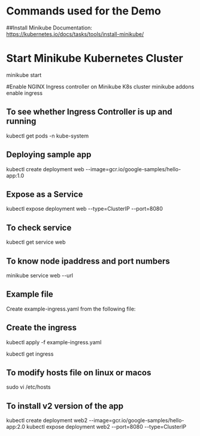 # Commands used for the Demo

##Install Minikube
Documentation: https://kubernetes.io/docs/tasks/tools/install-minikube/
# Start Minikube Kubernetes Cluster
minikube start

#Enable NGINX Ingress controller on Minikube K8s cluster
minikube addons enable ingress

## To see whether Ingress Controller is up and running
kubectl get pods -n kube-system

## Deploying sample app
kubectl create deployment web --image=gcr.io/google-samples/hello-app:1.0

## Expose as a Service
kubectl expose deployment web --type=ClusterIP --port=8080

## To check service 
kubectl get service web

## To know node ipaddress and port numbers
minikube service web --url

## Example file
Create example-ingress.yaml from the following file:

## Create the ingress 
kubectl apply -f example-ingress.yaml

kubectl get ingress

## To modify hosts file on linux or macos
sudo vi /etc/hosts

## To install v2 version of the app
kubectl create deployment web2 --image=gcr.io/google-samples/hello-app:2.0
kubectl expose deployment web2 --port=8080 --type=ClusterIP
